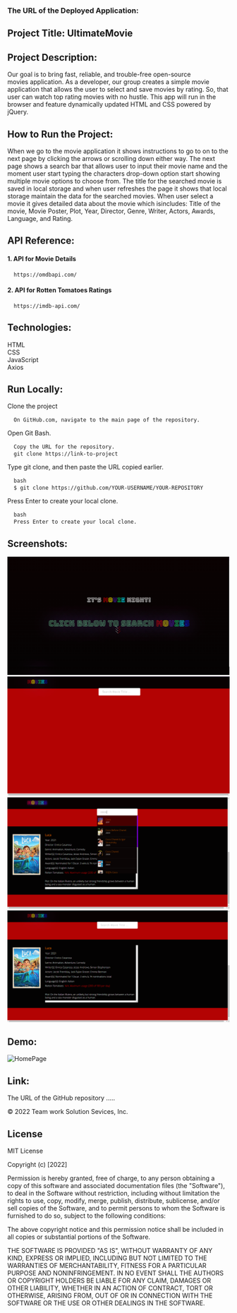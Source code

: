 ###  The URL of the Deployed Application:


## Project Title: UltimateMovie


## Project Description:

Our goal is to bring fast, reliable, and trouble-free open-source movies application. As a developer, our group creates a simple movie application that allows the user to select and save movies by rating. So, that user can watch top rating movies with no hustle. This app will run in the browser and feature dynamically updated HTML and CSS powered by jQuery.


## How to Run the Project:

When we go to the movie application it shows instructions to go to on to the next page by clicking the arrows or scrolling down either way. The next page shows a search bar that allows user to input their movie name and the moment user start typing the characters drop-down option start showing multiple movie options to choose from. The title for the searched movie is saved in local storage and when user refreshes the page it shows that local storage maintain the data for the searched movies. When user select a movie it gives detailed data about the movie which isincludes: Title of the movie, Movie Poster, Plot, Year, Director, Genre, Writer, Actors, Awards, Language, and Rating.

## API Reference:

#### 1. API for Movie Details

```
  https://omdbapi.com/
```
#### 2. API for Rotten Tomatoes Ratings
```
  https://imdb-api.com/
```

## Technologies:

HTML<br>
CSS <br>
JavaScript<br>
Axios


## Run Locally:

Clone the project

```
  On GitHub.com, navigate to the main page of the repository.
```

Open Git Bash.

```
  Copy the URL for the repository.
  git clone https://link-to-project
```

Type git clone, and then paste the URL copied earlier.
```
  bash
  $ git clone https://github.com/YOUR-USERNAME/YOUR-REPOSITORY
```

Press Enter to create your local clone.

```
  bash
  Press Enter to create your local clone.
```
## Screenshots:

![homepage](./assets/images/homepage.png)
![Secondpage-Searchbar](./assets/images/secondpage%5BSearch%20bar%5D.png)
![ScrollDownOption](./assets/images/ScrollDown%20option.png)
![Searchresult](./assets/images/SearchResult.png)



## Demo:

![HomePage](./assets/images/Movieapp-demo.gif)

## Link:

The URL of the GitHub repository .....


© 2022 Team work Solution Sevices, Inc.

## License

MIT License

Copyright (c) [2022]

Permission is hereby granted, free of charge, to any person obtaining a copy of this software and associated documentation files (the "Software"), to deal in the Software without restriction, including without limitation the rights to use, copy, modify, merge, publish, distribute, sublicense, and/or sell copies of the Software, and to permit persons to whom the Software is furnished to do so, subject to the following conditions:

The above copyright notice and this permission notice shall be included in all copies or substantial portions of the Software.

THE SOFTWARE IS PROVIDED "AS IS", WITHOUT WARRANTY OF ANY KIND, EXPRESS OR IMPLIED, INCLUDING BUT NOT LIMITED TO THE WARRANTIES OF MERCHANTABILITY, FITNESS FOR A PARTICULAR PURPOSE AND NONINFRINGEMENT. IN NO EVENT SHALL THE AUTHORS OR COPYRIGHT HOLDERS BE LIABLE FOR ANY CLAIM, DAMAGES OR OTHER LIABILITY, WHETHER IN AN ACTION OF CONTRACT, TORT OR OTHERWISE, ARISING FROM, OUT OF OR IN CONNECTION WITH THE SOFTWARE OR THE USE OR OTHER DEALINGS IN THE SOFTWARE.
